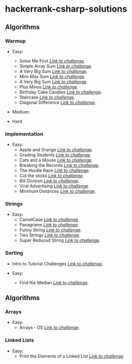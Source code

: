 # hackerrank-csharp-solutions

## Algorithms
### Warmup
- Easy:
	- Solve Me First *[Link to challenge](https://www.hackerrank.com/challenges/solve-me-first/problem?isFullScreen=true)*.
	- Simple Array Sum *[Link to challenge](https://www.hackerrank.com/challenges/simple-array-sum/problem?isFullScreen=true)*.
	- A Very Big Sum *[Link to challenge](https://www.hackerrank.com/challenges/a-very-big-sum/problem?isFullScreen=true)*.
	- Mini-Max Sum *[Link to challenge](https://www.hackerrank.com/challenges/mini-max-sum/problem?isFullScreen=true)*.
	- A Very Big Sum *[Link to challenge](https://www.hackerrank.com/challenges/a-very-big-sum/problem?isFullScreen=true)*.
	- Plus Minus *[Link to challenge](https://www.hackerrank.com/challenges/plus-minus/problem?isFullScreen=true)*.
	- Birthday Cake Candles *[Link to challenge](https://www.hackerrank.com/challenges/birthday-cake-candles/problem?isFullScreen=true)*.
	- Staircase *[Link to challenge](https://www.hackerrank.com/challenges/staircase/problem?isFullScreen=true)*.
	- Diagonal Difference *[Link to challenge](https://www.hackerrank.com/challenges/diagonal-difference/problem?isFullScreen=true)*.

- Medium:
- Hard

### Implementation
- Easy:
	- Apple and Orange *[Link to challenge](https://www.hackerrank.com/challenges/apple-and-orange/problem?isFullScreen=true)*.
	- Grading Students *[Link to challenge](https://www.hackerrank.com/challenges/grading/problem?isFullScreen=true)*.
	- Cats and a Mouse *[Link to challenge](https://www.hackerrank.com/challenges/cats-and-a-mouse/problem?isFullScreen=true)*.
	- Breaking the Records *[Link to challenge](https://www.hackerrank.com/challenges/breaking-best-and-worst-records/problem?isFullScreen=true)*.
	- The Hurdle Race *[Link to challenge](https://www.hackerrank.com/challenges/the-hurdle-race/problem?isFullScreen=true)*.
	- Cut the sticks *[Link to challenge](https://www.hackerrank.com/challenges/cut-the-sticks/problem?isFullScreen=true)*.
	- Bill Division *[Link to challenge](https://www.hackerrank.com/challenges/bon-appetit/problem?isFullScreen=true)*.
	- Viral Advertising *[Link to challenge](https://www.hackerrank.com/challenges/strange-advertising/problem?isFullScreen=true)*.
	- Minimum Distances *[Link to challenge](https://www.hackerrank.com/challenges/minimum-distances/problem?isFullScreen=true)*.

### Strings
- Easy:
	- CamelCase *[Link to challenge](https://www.hackerrank.com/challenges/camelcase/problem?isFullScreen=true)*.
	- Panagrams *[Link to challenge](https://www.hackerrank.com/challenges/pangrams/problem?isFullScreen=true)*.
	- Funny String *[Link to challenge](https://www.hackerrank.com/challenges/funny-string/problem?isFullScreen=true)*.
	- Two Strings *[Link to challenge](https://www.hackerrank.com/challenges/two-strings/problem?isFullScreen=true)*.
	- Super Reduced String *[Link to challenge](https://www.hackerrank.com/challenges/reduced-string/problem?isFullScreen=true)*.

### Sorting
- Intro to Tutorial Challenges *[Link to challenge](https://www.hackerrank.com/challenges/tutorial-intro/problem?isFullScreen=true)*.

- Easy:
	- Find the Median *[Link to challenge](https://www.hackerrank.com/challenges/find-the-median/problem?isFullScreen=true)*.

## Algorithms
### Arrays
- Easy:
	- Arrays - DS *[Link to challenge](https://www.hackerrank.com/challenges/arrays-ds/problem?isFullScreen=true)*.

### Linked Lists
- Easy:
	- Print the Elements of a Linked List *[Link to challenge](https://www.hackerrank.com/challenges/print-the-elements-of-a-linked-list/problem?isFullScreen=true)*.
